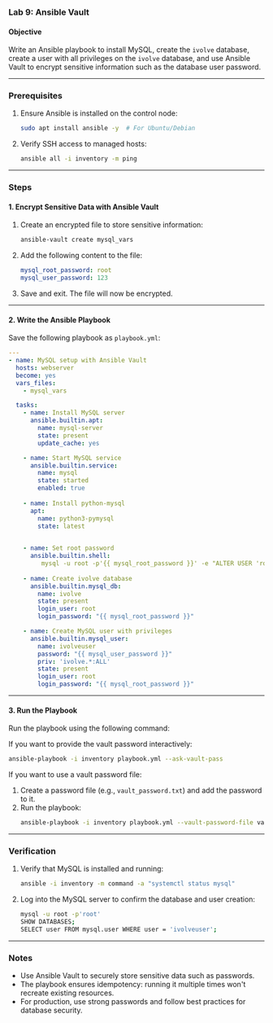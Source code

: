 ### Lab 9: Ansible Vault

#### Objective
Write an Ansible playbook to install MySQL, create the `ivolve` database, create a user with all privileges on the `ivolve` database, and use Ansible Vault to encrypt sensitive information such as the database user password.

---

### Prerequisites

1. Ensure Ansible is installed on the control node:
   ```bash
   sudo apt install ansible -y  # For Ubuntu/Debian
   ```

2. Verify SSH access to managed hosts:
   ```bash
   ansible all -i inventory -m ping
   ```


---

### Steps

#### 1. Encrypt Sensitive Data with Ansible Vault
1. Create an encrypted file to store sensitive information:
   ```bash
   ansible-vault create mysql_vars
   ```

2. Add the following content to the file:
   ```yaml
   mysql_root_password: root
   mysql_user_password: 123
   ```

3. Save and exit. The file will now be encrypted.

---

#### 2. Write the Ansible Playbook
Save the following playbook as `playbook.yml`:

```yaml
---
- name: MySQL setup with Ansible Vault
  hosts: webserver
  become: yes
  vars_files:
    - mysql_vars

  tasks:
    - name: Install MySQL server
      ansible.builtin.apt:
        name: mysql-server
        state: present
        update_cache: yes

    - name: Start MySQL service
      ansible.builtin.service:
        name: mysql
        state: started
        enabled: true
  
    - name: Install python-mysql
      apt:
        name: python3-pymysql
        state: latest 

   	
    - name: Set root password
      ansible.builtin.shell: 
     	 mysql -u root -p'{{ mysql_root_password }}' -e "ALTER USER 'root'@'localhost' IDENTIFIED WITH mysql_native_password BY '{{mysql_root_password}}';" 
   
    - name: Create ivolve database
      ansible.builtin.mysql_db:
        name: ivolve
        state: present
        login_user: root
        login_password: "{{ mysql_root_password }}"

    - name: Create MySQL user with privileges
      ansible.builtin.mysql_user:
        name: ivolveuser
        password: "{{ mysql_user_password }}"
        priv: 'ivolve.*:ALL'
        state: present
        login_user: root
        login_password: "{{ mysql_root_password }}"
```

---

#### 3. Run the Playbook
Run the playbook using the following command:

If you want to provide the vault password interactively:
```bash
ansible-playbook -i inventory playbook.yml --ask-vault-pass
```

If you want to use a vault password file:
1. Create a password file (e.g., `vault_password.txt`) and add the password to it.
2. Run the playbook:
   ```bash
   ansible-playbook -i inventory playbook.yml --vault-password-file vault_password.txt
   ```

---

### Verification

1. Verify that MySQL is installed and running:
   ```bash
   ansible -i inventory -m command -a "systemctl status mysql"
   ```

2. Log into the MySQL server to confirm the database and user creation:
   ```bash
   mysql -u root -p'root'
   SHOW DATABASES;
   SELECT user FROM mysql.user WHERE user = 'ivolveuser';
   ```

---

### Notes

- Use Ansible Vault to securely store sensitive data such as passwords.
- The playbook ensures idempotency: running it multiple times won't recreate existing resources.
- For production, use strong passwords and follow best practices for database security.



